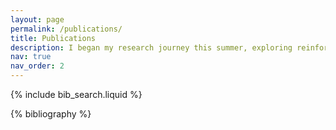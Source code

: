 ```yaml
---
layout: page
permalink: /publications/
title: Publications
description: I began my research journey this summer, exploring reinforcement learning together with concepts from metacognition. Our first project has been submitted to a NeurIPS 2025 Workshop (accepted as poster). I am currently prepare for camera-ready version so stay tuned=)).
nav: true
nav_order: 2
---
```


<!-- _pages/publications.md -->

<!-- Bibsearch Feature -->

{% include bib_search.liquid %}

<div class="publications">

{% bibliography %}

</div>
